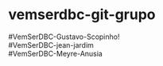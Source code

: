 # vemserdbc-git-grupo

#VemSerDBC-Gustavo-Scopinho! </br>
#VemSerDBC-jean-jardim </br>
#VemSerDBC-Meyre-Anusia
